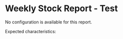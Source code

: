 # Weekly Stock Report - Test

No configuration is available for this report.

Expected characteristics:
